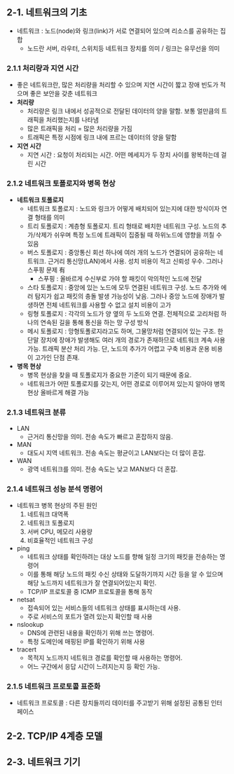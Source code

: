 ## 2-1. 네트워크의 기초


* 네트워크 : 노드(node)와 링크(link)가 서로 연결되어 있으며 리소스를 공유하는 집합
  * 노드란 서버, 라우터, 스위치등 네트워크 장치를 의미 / 링크는 유무선을 의미

### 2.1.1 처리량과 지연 시간


* 좋은 네트워크란, 많은 처리량을 처리할 수 있으며 지연 시간이 짧고 장애 빈도가 적으며 좋은 보안을 갖춘 네트워크
* **처리량**
  * 처리량은 링크 내에서 성공적으로 전달된 데이터의 양을 말함. 보통 얼만큼의 트래픽을 처리했는지를 나타냄
  * 많은 트래픽을 처리 = 많은 처리량을 가짐
  * 트래픽은 특정 시점에 링크 내에 프르는 데이터의 양을 말함
* **지연 시간**
  * 지연 시간 : 요청이 처리되는 시간. 어떤 메세지가 두 장치 사이를 왕복하는데 걸린 시간


### 2.1.2 네트워크 토폴로지와 병목 현상


* **네트워크 토폴로지**
  * 네트워크 토폴로지 : 노드와 링크가 어떻게 배치되어 있는지에 대한 방식이자 연결 형태를 의미
  * 트리 토폴로지 : 계층형 토폴로지. 트리 형태로 배치한 네트워크 구성. 노드의 추가/삭제가 쉬우며 특정 노드에 트래픽이 집중될 때 하위노드에 영향을 끼칠 수 있음
  * 버스 토폴로지 : 중앙통신 회선 하나에 여러 개의 노드가 연결되어 공유하는 네트워크. 근거리 통신망(LAN)에서 사용. 성치 비용이 적고 신뢰성 우수. 그러나 스푸핑 문제 有
    * 스푸핑 : 올바르게 수신부로 가야 할 패킷이 악의적인 노드에 전달
  * 스타 토폴로지 : 중앙에 있는 노드에 모두 연결된 네트워크 구성. 노드 추가와 에러 탐지가 쉽고 패킷의 충돌 발생 가능성이 낮음. 그러나 중앙 노드에 장애가 발생하면 전체 네트워크를 사용할 수 없고 설치 비용이 고가
  * 링형 토폴로지 : 각각의 노드가 양 옆의 두 노드와 연결. 전체적으로 고리처럼 하나의 연속된 길을 통해 통신을 하는 망 구성 방식
  * 메시 토폴로지 : 망형토폴로지라고도 하며, 그물망처럼 연결되어 있는 구조. 한 단말 장치에 장애가 발생해도 여러 개의 경로가 존재하므로 네트워크 계속 사용 가능. 트래픽 분산 처리 가능. 단, 노드의 추가가 어렵고 구축 비용과 운용 비용이 고가인 단점 존재.
* **병목 현상**
  * 병목 현상을 찾을 때 토폴로지가 중요한 기준이 되기 때문에 중요.
  * 네트워크가 어떤 토폴로지를 갖는지, 어떤 경로로 이루어져 있는지 알아야 병목 현상 올바르게 해결 가능
 
 
### 2.1.3 네트워크 분류


* LAN
  * 근거리 통신망을 의미. 전송 속도가 빠르고 혼잡하지 않음.
* MAN
  * 대도시 지역 네트워크. 전송 속도는 평균이고 LAN보다는 더 많이 혼잡.
* WAN
  * 광역 네트워크를 의미. 전송 속도는 낮고 MAN보다 더 혼잡.


### 2.1.4 네트워크 성능 분석 명령어


* 네트워크 병목 현상의 주된 원인
  1. 네트워크 대역폭
  2. 네트워크 토폴로지
  3. 서버 CPU, 메모리 사용량
  4. 비효율적인 네트워크 구성
* ping
  * 네트워크 상태를 확인하려는 대상 노드를 향해 일정 크기의 패킷을 전송하는 명령어
  * 이를 통해 해당 노드의 패킷 수신 상태와 도달하기까지 시간 등을 알 수 있으며 해당 노드까지 네트워크가 잘 연결되어있는지 확인.
  * TCP/IP 프로토콜 중 ICMP 프로토콜을 통해 동작
* netsat
  * 접속되어 있는 서비스들의 네트워크 상태를 표시하는데 사용.
  * 주로 서비스의 포트가 열려 있는지 확인할 때 사용
* nslookup
  * DNS에 관련된 내용을 확인하기 위해 쓰는 명령어.
  * 특정 도메인에 매핑된 IP를 확인하기 위해 사용
* tracert
  * 목적지 노드까지 네트워크 경로를 확인할 때 사용하는 명령어.
  * 어느 구간에서 응답 시간이 느려지는지 등 확인 가능.


### 2.1.5 네트워크 프로토콜 표준화

* 네트워크 프로토콜 : 다른 장치들끼리 데이터를 주고받기 위해 설정된 공통된 인터페이스


## 2-2. TCP/IP 4계층 모델

## 2-3. 네트워크 기기
